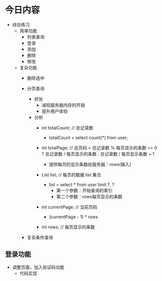 # 今日内容
- 综合练习
    - 简单功能
        - 列表查询
        - 登录
        - 添加
        - 删除
        - 修改
    - 复杂功能
        - 删除选中
        - 分页查询
            - 好处
                - 减轻服务器内存的开销
                - 提升用户体验
            - 分析
                - int totalCount; // 总记录数
                    - totalCount = select count(*) from user;
                - int totalPage; // 总页码 = 总记录数 % 每页显示的条数 == 0 ? 总记录数 / 每页显示的条数 : 总记录数 / 每页显示条数 + 1
                    - 提供每页的显示条数给服务器：rows(输入)
                - List list; // 每页的数据 list 集合
                    - list = select * from user limit ?, ?
                        - 第一个参数：开始查询的索引
                        - 第二个参数：rows每页显示的条数
                - int currentPage; // 当前页码
                    - (currentPage - 1) * rows
                
                - int rows; // 每页显示的条数
                
        - 复杂条件查询


## 登录功能
- 调整页面，加入验证码功能
    - 代码实现
    